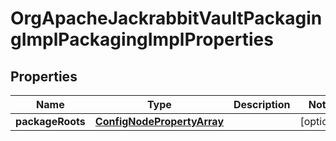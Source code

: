 

# OrgApacheJackrabbitVaultPackagingImplPackagingImplProperties

## Properties

Name | Type | Description | Notes
------------ | ------------- | ------------- | -------------
**packageRoots** | [**ConfigNodePropertyArray**](ConfigNodePropertyArray.md) |  |  [optional]




